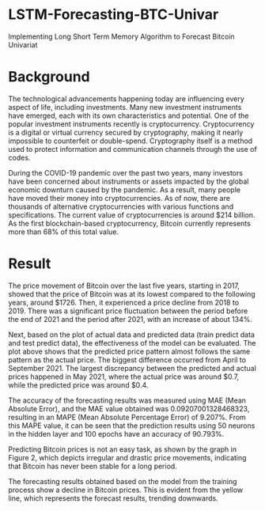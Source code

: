 # LSTM-Forecasting-BTC-Univar
Implementing Long Short Term Memory Algorithm to Forecast Bitcoin Univariat

# Background
The technological advancements happening today are influencing every aspect of life, including investments. Many new investment instruments have emerged, each with its own characteristics and potential. One of the popular investment instruments recently is cryptocurrency. Cryptocurrency is a digital or virtual currency secured by cryptography, making it nearly impossible to counterfeit or double-spend. Cryptography itself is a method used to protect information and communication channels through the use of codes.

During the COVID-19 pandemic over the past two years, many investors have been concerned about instruments or assets impacted by the global economic downturn caused by the pandemic. As a result, many people have moved their money into cryptocurrencies. As of now, there are thousands of alternative cryptocurrencies with various functions and specifications. The current value of cryptocurrencies is around $214 billion. As the first blockchain-based cryptocurrency, Bitcoin currently represents more than 68% of this total value.

# Result
The price movement of Bitcoin over the last five years, starting in 2017, showed that the price of Bitcoin was at its lowest compared to the following years, around $1726. Then, it experienced a price decline from 2018 to 2019. There was a significant price fluctuation between the period before the end of 2021 and the period after 2021, with an increase of about 134%.

Next, based on the plot of actual data and predicted data (train predict data and test predict data), the effectiveness of the model can be evaluated. The plot above shows that the predicted price pattern almost follows the same pattern as the actual price. The biggest difference occurred from April to September 2021. The largest discrepancy between the predicted and actual prices happened in May 2021, where the actual price was around $0.7, while the predicted price was around $0.4.

The accuracy of the forecasting results was measured using MAE (Mean Absolute Error), and the MAE value obtained was 0.09207001328468323, resulting in an MAPE (Mean Absolute Percentage Error) of 9.207%. From this MAPE value, it can be seen that the prediction results using 50 neurons in the hidden layer and 100 epochs have an accuracy of 90.793%.

Predicting Bitcoin prices is not an easy task, as shown by the graph in Figure 2, which depicts irregular and drastic price movements, indicating that Bitcoin has never been stable for a long period.

The forecasting results obtained based on the model from the training process show a decline in Bitcoin prices. This is evident from the yellow line, which represents the forecast results, trending downwards.